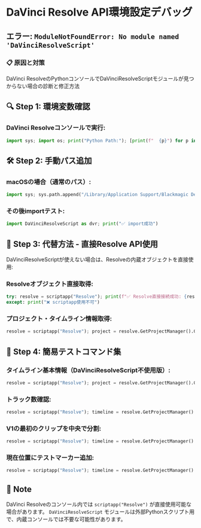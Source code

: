 # DaVinci Resolve API環境設定デバッグ

## エラー: `ModuleNotFoundError: No module named 'DaVinciResolveScript'`

### 📋 原因と対策

DaVinci ResolveのPythonコンソールでDaVinciResolveScriptモジュールが見つからない場合の診断と修正方法

## 🔍 Step 1: 環境変数確認

### DaVinci Resolveコンソールで実行:
```python
import sys; import os; print("Python Path:"); [print(f"  {p}") for p in sys.path]; print(f"\nRESOLVE_SCRIPT_API: {os.environ.get('RESOLVE_SCRIPT_API', 'None')}"); print(f"RESOLVE_SCRIPT_LIB: {os.environ.get('RESOLVE_SCRIPT_LIB', 'None')}")
```

## 🛠️ Step 2: 手動パス追加

### macOSの場合（通常のパス）:
```python
import sys; sys.path.append("/Library/Application Support/Blackmagic Design/DaVinci Resolve/Developer/Scripting/Modules/"); print("パス追加完了")
```

### その後importテスト:
```python
import DaVinciResolveScript as dvr; print("✅ import成功")
```

## 🔧 Step 3: 代替方法 - 直接Resolve API使用

DaVinciResolveScriptが使えない場合は、Resolveの内蔵オブジェクトを直接使用:

### Resolveオブジェクト直接取得:
```python
try: resolve = scriptapp("Resolve"); print(f"✅ Resolve直接接続成功: {resolve}")
except: print("❌ scriptapp使用不可")
```

### プロジェクト・タイムライン情報取得:
```python
resolve = scriptapp("Resolve"); project = resolve.GetProjectManager().GetCurrentProject(); timeline = project.GetCurrentTimeline(); print(f"プロジェクト: {project.GetName()}, タイムライン: {timeline.GetName()}")
```

## 🎯 Step 4: 簡易テストコマンド集

### タイムライン基本情報（DaVinciResolveScript不使用版）:
```python
resolve = scriptapp("Resolve"); project = resolve.GetProjectManager().GetCurrentProject(); timeline = project.GetCurrentTimeline(); print(f"タイムライン: {timeline.GetName()}, FPS: {timeline.GetSetting('timelineFrameRate')}")
```

### トラック数確認:
```python
resolve = scriptapp("Resolve"); timeline = resolve.GetProjectManager().GetCurrentProject().GetCurrentTimeline(); print(f"V: {timeline.GetTrackCount('video')}本, A: {timeline.GetTrackCount('audio')}本")
```

### V1の最初のクリップを中央で分割:
```python
resolve = scriptapp("Resolve"); timeline = resolve.GetProjectManager().GetCurrentProject().GetCurrentTimeline(); clips = timeline.GetItemListInTrack('video', 1); clip = list(clips.values())[0] if clips else None; split_frame = (clip.GetStart() + clip.GetEnd()) // 2 if clip else None; print(f"分割フレーム: {split_frame}"); timeline.SetCurrentTimecode(int(split_frame)) if split_frame else None; result = timeline.SplitClip(clip, int(split_frame)) if clip and split_frame else None; print(f"分割結果: {result}")
```

### 現在位置にテストマーカー追加:
```python
resolve = scriptapp("Resolve"); timeline = resolve.GetProjectManager().GetCurrentProject().GetCurrentTimeline(); frame = timeline.GetCurrentTimecode(); result = timeline.AddMarker(int(frame), "Red", "テスト", "コンソールテスト", 30); print(f"マーカー追加: {result} @ {frame}")
```

## 📝 Note

DaVinci Resolveのコンソール内では `scriptapp("Resolve")` が直接使用可能な場合があります。
`DaVinciResolveScript` モジュールは外部Pythonスクリプト用で、内蔵コンソールでは不要な可能性があります。